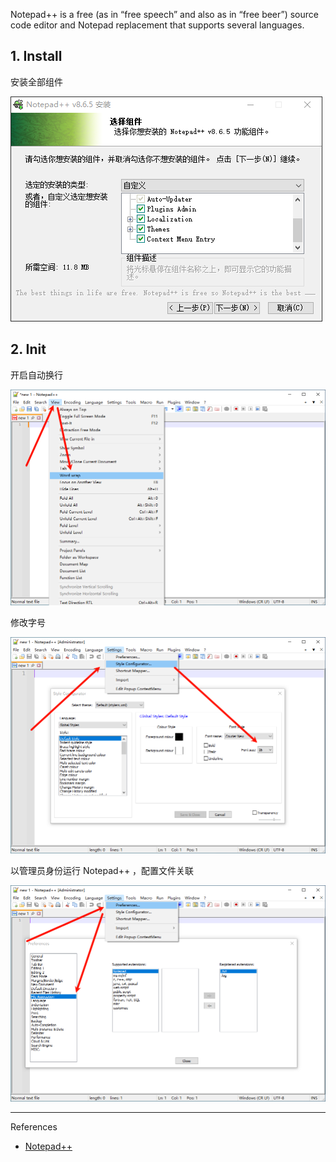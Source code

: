 Notepad++ is a free (as in “free speech” and also as in “free beer”) source code editor and Notepad replacement that supports several languages.

## 1. Install

安装全部组件

![安装全部组件](./../../../../../image/Notepad++/%E5%AE%89%E8%A3%85%E5%85%A8%E9%83%A8%E7%BB%84%E4%BB%B6.png)

## 2. Init

开启自动换行

![开启自动换行](./../../../../../image/Notepad++/%E5%BC%80%E5%90%AF%E8%87%AA%E5%8A%A8%E6%8D%A2%E8%A1%8C.png)

修改字号

![修改字号](./../../../../../image/Notepad++/%E4%BF%AE%E6%94%B9%E5%AD%97%E5%8F%B7.png)

以管理员身份运行 Notepad++ ，配置文件关联

![以管理员身份运行 Notepad++ ，配置文件关联](./../../../../../image/Notepad++/%E4%BB%A5%E7%AE%A1%E7%90%86%E5%91%98%E8%BA%AB%E4%BB%BD%E8%BF%90%E8%A1%8C%20Notepad++%20%EF%BC%8C%E9%85%8D%E7%BD%AE%E6%96%87%E4%BB%B6%E5%85%B3%E8%81%94.png)

---

References

- [Notepad++](https://notepad-plus-plus.org/)